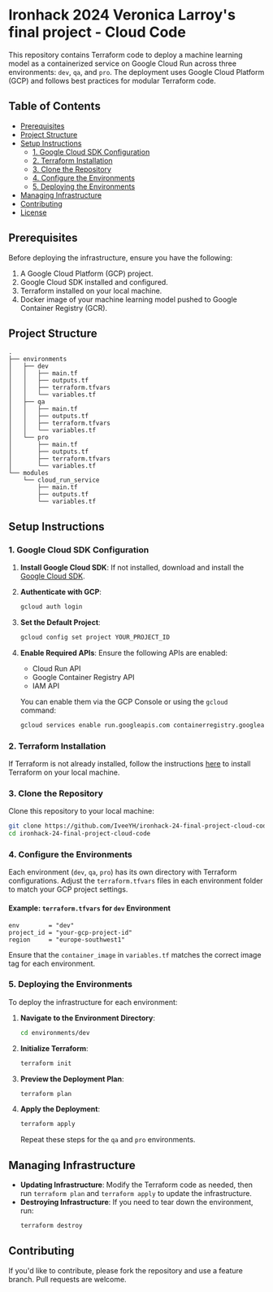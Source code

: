 # Ironhack 2024 Veronica Larroy's final project - Cloud Code

This repository contains Terraform code to deploy a machine learning model as a containerized service on Google Cloud Run across three environments: `dev`, `qa`, and `pro`. The deployment uses Google Cloud Platform (GCP) and follows best practices for modular Terraform code.

## Table of Contents

- [Prerequisites](#prerequisites)
- [Project Structure](#project-structure)
- [Setup Instructions](#setup-instructions)
  - [1. Google Cloud SDK Configuration](#1-google-cloud-sdk-configuration)
  - [2. Terraform Installation](#2-terraform-installation)
  - [3. Clone the Repository](#3-clone-the-repository)
  - [4. Configure the Environments](#4-configure-the-environments)
  - [5. Deploying the Environments](#5-deploying-the-environments)
- [Managing Infrastructure](#managing-infrastructure)
- [Contributing](#contributing)
- [License](#license)

## Prerequisites

Before deploying the infrastructure, ensure you have the following:

1. A Google Cloud Platform (GCP) project.
2. Google Cloud SDK installed and configured.
3. Terraform installed on your local machine.
4. Docker image of your machine learning model pushed to Google Container Registry (GCR).

## Project Structure

```
.
├── environments
│   ├── dev
│   │   ├── main.tf
│   │   ├── outputs.tf
│   │   ├── terraform.tfvars
│   │   └── variables.tf
│   ├── qa
│   │   ├── main.tf
│   │   ├── outputs.tf
│   │   ├── terraform.tfvars
│   │   └── variables.tf
│   └── pro
│       ├── main.tf
│       ├── outputs.tf
│       ├── terraform.tfvars
│       └── variables.tf
└── modules
    └── cloud_run_service
        ├── main.tf
        ├── outputs.tf
        └── variables.tf
```

## Setup Instructions

### 1. Google Cloud SDK Configuration

1. **Install Google Cloud SDK**: If not installed, download and install the [Google Cloud SDK](https://cloud.google.com/sdk/docs/install).

2. **Authenticate with GCP**:
   ```bash
   gcloud auth login
   ```

3. **Set the Default Project**:
   ```bash
   gcloud config set project YOUR_PROJECT_ID
   ```

4. **Enable Required APIs**:
   Ensure the following APIs are enabled:
   - Cloud Run API
   - Google Container Registry API
   - IAM API

   You can enable them via the GCP Console or using the `gcloud` command:
   ```bash
   gcloud services enable run.googleapis.com containerregistry.googleapis.com iam.googleapis.com
   ```

### 2. Terraform Installation

If Terraform is not already installed, follow the instructions [here](https://learn.hashicorp.com/tutorials/terraform/install-cli) to install Terraform on your local machine.

### 3. Clone the Repository

Clone this repository to your local machine:

```bash
git clone https://github.com/IveeYH/ironhack-24-final-project-cloud-code.git
cd ironhack-24-final-project-cloud-code
```

### 4. Configure the Environments

Each environment (`dev`, `qa`, `pro`) has its own directory with Terraform configurations. Adjust the `terraform.tfvars` files in each environment folder to match your GCP project settings.

#### Example: `terraform.tfvars` for `dev` Environment

```hcl
env        = "dev"
project_id = "your-gcp-project-id"
region     = "europe-southwest1"
```

Ensure that the `container_image` in `variables.tf` matches the correct image tag for each environment.

### 5. Deploying the Environments

To deploy the infrastructure for each environment:

1. **Navigate to the Environment Directory**:
   ```bash
   cd environments/dev
   ```

2. **Initialize Terraform**:
   ```bash
   terraform init
   ```

3. **Preview the Deployment Plan**:
   ```bash
   terraform plan
   ```

4. **Apply the Deployment**:
   ```bash
   terraform apply
   ```

   Repeat these steps for the `qa` and `pro` environments.

## Managing Infrastructure

- **Updating Infrastructure**: Modify the Terraform code as needed, then run `terraform plan` and `terraform apply` to update the infrastructure.
- **Destroying Infrastructure**: If you need to tear down the environment, run:
  ```bash
  terraform destroy
  ```

## Contributing

If you'd like to contribute, please fork the repository and use a feature branch. Pull requests are welcome.